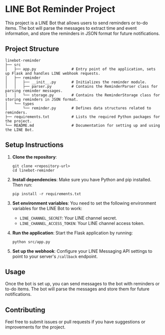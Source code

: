 # LINE Bot Reminder Project

This project is a LINE Bot that allows users to send reminders or to-do items. The bot will parse the messages to extract time and event information, and store the reminders in JSON format for future notifications.

## Project Structure

```
linebot-reminder
├── src
│   ├── app.py                # Entry point of the application, sets up Flask and handles LINE webhook requests.
│   ├── reminder
│   │   ├── __init__.py       # Initializes the reminder module.
│   │   ├── parser.py         # Contains the ReminderParser class for parsing reminder messages.
│   │   └── storage.py        # Contains the ReminderStorage class for storing reminders in JSON format.
│   └── types
│       └── reminder.py       # Defines data structures related to reminders.
├── requirements.txt          # Lists the required Python packages for the project.
└── README.md                 # Documentation for setting up and using the LINE Bot.
```

## Setup Instructions

1. **Clone the repository**:
   ```
   git clone <repository-url>
   cd linebot-reminder
   ```

2. **Install dependencies**:
   Make sure you have Python and pip installed. Then run:
   ```
   pip install -r requirements.txt
   ```

3. **Set environment variables**:
   You need to set the following environment variables for the LINE Bot to work:
   - `LINE_CHANNEL_SECRET`: Your LINE channel secret.
   - `LINE_CHANNEL_ACCESS_TOKEN`: Your LINE channel access token.

4. **Run the application**:
   Start the Flask application by running:
   ```
   python src/app.py
   ```

5. **Set up the webhook**:
   Configure your LINE Messaging API settings to point to your server's `/callback` endpoint.

## Usage

Once the bot is set up, you can send messages to the bot with reminders or to-do items. The bot will parse the messages and store them for future notifications.

## Contributing

Feel free to submit issues or pull requests if you have suggestions or improvements for the project.